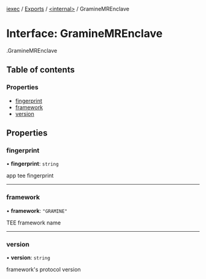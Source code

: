 [iexec](../README.md) / [Exports](../modules.md) / [<internal\>](../modules/internal_.md) / GramineMREnclave

# Interface: GramineMREnclave

[<internal>](../modules/internal_.md).GramineMREnclave

## Table of contents

### Properties

- [fingerprint](internal_.GramineMREnclave.md#fingerprint)
- [framework](internal_.GramineMREnclave.md#framework)
- [version](internal_.GramineMREnclave.md#version)

## Properties

### fingerprint

• **fingerprint**: `string`

app tee fingerprint

___

### framework

• **framework**: ``"GRAMINE"``

TEE framework name

___

### version

• **version**: `string`

framework's protocol version
